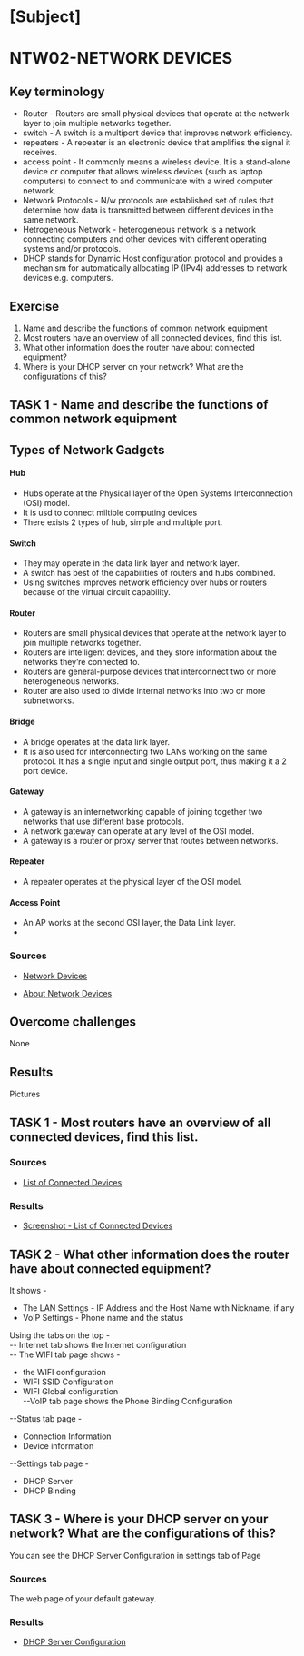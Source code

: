 
# [Subject]
# NTW02-NETWORK DEVICES

## Key terminology

* Router - Routers are small physical devices that operate at the network layer to join multiple networks together.
* switch - A switch is a multiport device that improves network efficiency.
* repeaters - A repeater is an electronic device that amplifies the signal it receives.
* access point - It commonly means a wireless device. It is a stand-alone device or computer that allows wireless devices (such as laptop computers) to connect to and communicate with a wired computer network. 
* Network Protocols - N/w protocols are established set of rules that determine how data is transmitted between different devices in the same network.
* Hetrogeneous Network - heterogeneous network is a network connecting computers and other devices with different operating systems and/or protocols.
* DHCP stands for Dynamic Host configuration protocol  and provides a mechanism for automatically allocating IP (IPv4) addresses to network devices e.g. computers.

## Exercise
1. Name and describe the functions of common network equipment
1. Most routers have an overview of all connected devices, find this list.
1. What other information does the router have about connected equipment?
1. Where is your DHCP server on your network? What are the configurations of this?

## TASK 1 - Name and describe the functions of common network equipment

## Types of Network Gadgets
#### Hub 
- Hubs operate at the Physical layer of the Open Systems Interconnection (OSI) model.
- It is usd to connect miltiple computing devices
- There exists 2 types of hub, simple and multiple port.

#### Switch
- They may operate in the data link layer and network layer.
- A switch has best of the capabilities of routers and hubs combined.
- Using switches improves network efficiency over hubs or routers because of the virtual circuit capability. 

#### Router
- Routers are small physical devices that operate at the network layer to join multiple networks together.
 - Routers are intelligent devices, and they store information about the networks they’re connected to.
- Routers are general-purpose devices that interconnect two or more heterogeneous networks.
- Router are also used to divide internal networks into two or more subnetworks. 

#### Bridge
- A bridge operates at the data link layer.
 - It is also used for interconnecting two LANs working on the same protocol. It has a single input and single output port, thus making it a 2 port device.

#### Gateway
- A gateway is an internetworking capable of joining together two networks that use different base protocols.
- A network gateway can operate at any level of the OSI model.
- A gateway is a router or proxy server that routes between networks.

#### Repeater
- A repeater operates at the physical layer of the OSI model.

#### Access Point
- An AP works at the second OSI layer, the Data Link layer.
- 

### Sources
* [Network Devices](https://blog.netwrix.com/2019/01/08/network-devices-explained/#:~:text=Network%20devices%2C%20or%20networking%20hardware,hardware%20on%20a%20computer%20network)

* [About Network Devices](https://www.tutorialspoint.com/network-devices-hub-repeater-bridge-switch-router-gateways-and-brouter)



## Overcome challenges
None

## Results
Pictures 

## TASK 1 - Most routers have an overview of all connected devices, find this list.

### Sources
* [List of Connected Devices](https://www.howtogeek.com/168379/10-useful-options-you-can-configure-in-your-routers-web-interface/)

### Results

* [Screenshot - List of Connected Devices](\00_includes\Week2\Networking\NTW02\NTW02-ConnectedDevices.png)


## TASK 2 - What other information does the router have about connected equipment?


It shows - 
* The LAN Settings -  IP Address and the Host Name with Nickname, if any
* VoIP Settings - Phone name and the status

Using the tabs on the top -   
-- Internet tab shows the Internet configuration   
-- The WIFI tab page shows -
* the WIFI configuration
* WIFI SSID Configuration
* WIFI Global configuration   
--VoIP tab page shows the Phone Binding Configuration

--Status tab page  - 
- Connection Information
- Device information

--Settings tab page - 
- DHCP Server
- DHCP Binding



## TASK 3 - Where is your DHCP server on your network? What are the configurations of this?

You can see the DHCP Server Configuration in settings tab of Page 

### Sources

The web page of your default gateway.

### Results
* [DHCP Server Configuration](\00_includes\Week2\Networking\NTW02\NTW02-DHCPServerConfig.png)